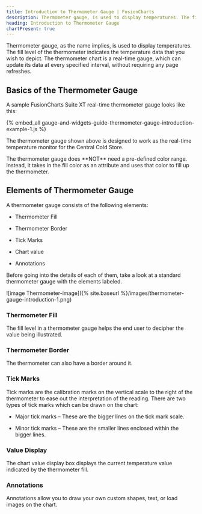 ```yaml
---
title: Introduction to Thermometer Gauge | FusionCharts
description: Thermometer gauge, is used to display temperatures. The fill level of the thermometer indicates the temperature data that you wish to depict.
heading: Introduction to Thermometer Gauge
chartPresent: true
---
```


Thermometer gauge, as the name implies, is used to display temperatures. The fill level of the thermometer indicates the temperature data that you wish to depict. The thermometer chart is a real-time gauge, which can update its data at every specified interval, without requiring any page refreshes.

## Basics of the Thermometer Gauge

A sample FusionCharts Suite XT real-time thermometer gauge looks like this:

{% embed_all gauge-and-widgets-guide-thermometer-gauge-introduction-example-1.js %}

The thermometer gauge shown above is designed to work as the real-time temperature monitor for the Central Cold Store.

<p class="text-info"> The thermometer gauge does **NOT** need a pre-defined color range. Instead, it takes in the fill color as an attribute and uses that color to fill up the thermometer. </p>

## Elements of Thermometer Gauge

A thermometer gauge consists of the following elements:

* Thermometer Fill

* Thermometer Border

* Tick Marks

* Chart value

* Annotations

Before going into the details of each of them, take a look at a standard thermometer gauge with the elements labeled.

![image Thermometer-image]({% site.baseurl %}/images/thermometer-gauge-introduction-1.png)

### Thermometer Fill

The fill level in a thermometer gauge helps the end user to decipher the value being illustrated.

### Thermometer Border

The thermometer can also have a border around it.

### Tick Marks

Tick marks are the calibration marks on the vertical scale to the right of the thermometer to ease out the interpretation of the reading. There are two types of tick marks which can be drawn on the chart:

* Major tick marks – These are the bigger lines on the tick mark scale.

* Minor tick marks – These are the smaller lines enclosed within the bigger lines.

### Value Display

The chart value display box displays the current temperature value indicated by the thermometer fill.

### Annotations

Annotations allow you to draw your own custom shapes, text, or load images on the chart.